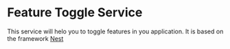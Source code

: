 # Feature Toggle Service
This service will helo you to toggle features in you application.
It is based on the framework [Nest](https://docs.nestjs.com/)